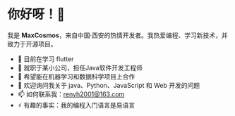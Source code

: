 # 你好呀！👋

我是 **MaxCosmos**，来自中国·西安的热情开发者。我热爱编程、学习新技术，并致力于开源项目。

- 🌱 目前在学习 flutter
- 💼 就职于某小公司，担任Java软件开发工程师
- 🤝 希望能在机器学习和数据科学项目上合作
- 💬 欢迎询问我关于 java、Python、JavaScript 和 Web 开发的问题
- 📫 如何联系我：renyh2001@163.com
- ⚡ 有趣的事实：我的编程入门语言是易语言
